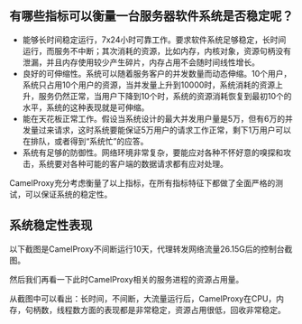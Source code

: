 ## 有哪些指标可以衡量一台服务器软件系统是否稳定呢？

*   能够长时间稳定运行，7x24小时可靠工作。要求软件系统足够稳定，长时间运行，而服务不中断；其次消耗的资源，比如内存，内核对象，资源句柄没有泄漏，并且内存使用较少产生碎片，内存占用不会随时间线性增长。
*   良好的可伸缩性。系统可以随着服务客户的并发数量而动态伸缩。10个用户，系统只占用10个用户的资源，当并发量上升到10000时，系统消耗的资源上升，服务仍然正常，当用户下降到10个时，系统的资源消耗恢复到最初10个的水平，系统的这种表现就是可伸缩。
*   能在天花板正常工作。假设当系统设计的最大并发用户量是5万，但有6万的并发量过来请求，这时系统要能保证5万用户的请求工作正常，剩下1万用户可以在排队，或者得到“系统忙”的应答。
*   系统有足够的防御性。网络环境非常复杂，要能应对各种不怀好意的嗅探和攻击，系统要对各种可能的客户端的数据请求都有应对处理。

CamelProxy充分考虑衡量了以上指标，在所有指标特征下都做了全面严格的测试，可以保证系统的稳定性。

## 系统稳定性表现

以下截图是CamelProxy不间断运行10天，代理转发网络流量26.15G后的控制台截图。

然后我们再看一下此时CamelProxy相关的服务进程的资源占用量。

从截图中可以看出：长时间，不间断，大流量运行后，CamelProxy在CPU，内存，句柄数，线程数方面的表现都是非常稳定，资源占用很低，回收非常稳定。